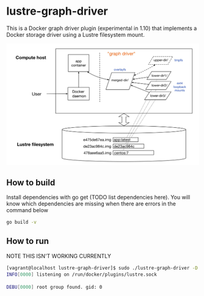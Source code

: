 # lustre-graph-driver
This is a Docker graph driver plugin (experimental in 1.10) that implements a Docker storage driver using a Lustre filesystem mount. 

![lustre-graph-driver](lustre-graph-driver.jpg)

## How to build
Install dependencies with go get (TODO list dependencies here). You will know which dependencies are missing when there are errors in the command below

``` sh
go build -v
```

## How to run
NOTE THIS ISN'T WORKING CURRENTLY

``` sh
[vagrant@localhost lustre-graph-driver]$ sudo ./lustre-graph-driver -D -s lustre
INFO[0000] listening on /run/docker/plugins/lustre.sock
 
DEBU[0000] root group found. gid: 0
```